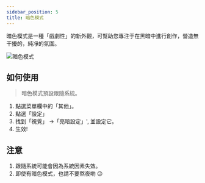 ```yaml
---
sidebar_position: 5
title: 暗色模式
---
```


暗色模式是一種「戲劇性」的新外觀，可幫助您專注于在黑暗中進行創作，營造無干擾的，純凈的氛圍。

![暗色模式](/img/dark-mode.png)

## 如何使用
> 暗色模式預設跟隨系統。

1. 點選菜單欄中的「其他」。
2. 點選「設定」
3. 找到「視覺」 ->「亮暗設定」', 並設定它。
4. 生效!
## 注意
1. 跟隨系統可能會因為系統因素失效。
2. 即使有暗色模式，也請不要熬夜喲 😉